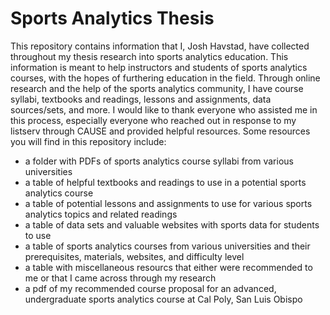 # Sports Analytics Thesis
This repository contains information that I, Josh Havstad, have collected throughout my thesis research into sports analytics education. 
This information is meant to help instructors and students of sports analytics courses, with the hopes of furthering education in the field.
Through online research and the help of the sports analytics community, I have course syllabi, textbooks and readings, lessons and assignments, data sources/sets, and more.
I would like to thank everyone who assisted me in this process, especially everyone who reached out in response to my listserv through CAUSE and provided helpful resources.
Some resources you will find in this repository include:
* a folder with PDFs of sports analytics course syllabi from various universities
* a table of helpful textbooks and readings to use in a potential sports analytics course
* a table of potential lessons and assignments to use for various sports analytics topics and related readings
* a table of data sets and valuable websites with sports data for students to use
* a table of sports analytics courses from various universities and their prerequisites, materials, websites, and difficulty level
* a table with miscellaneous resourcs that either were recommended to me or that I came across through my research
* a pdf of my recommended course proposal for an advanced, undergraduate sports analytics course at Cal Poly, San Luis Obispo
